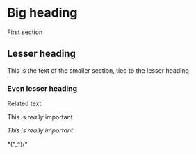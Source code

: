 # Big heading

First section

## Lesser heading

This is the text of the smaller section, tied to the lesser heading

### Even lesser heading

Related text

This is *really* important

*This is really important*

*\(^_^)/°
